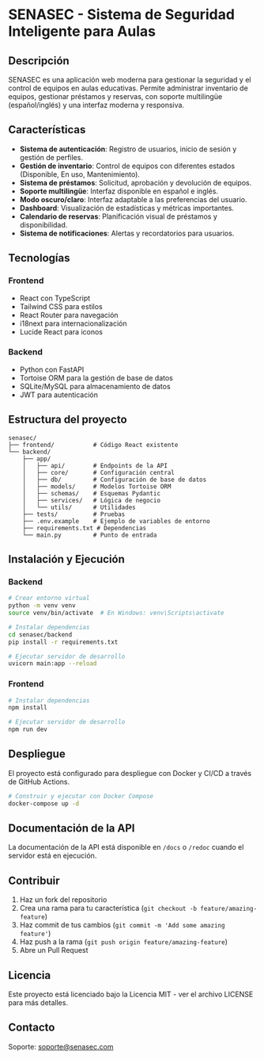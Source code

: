# SENASEC - Sistema de Seguridad Inteligente para Aulas

## Descripción

SENASEC es una aplicación web moderna para gestionar la seguridad y el control de equipos en aulas educativas. Permite administrar inventario de equipos, gestionar préstamos y reservas, con soporte multilingüe (español/inglés) y una interfaz moderna y responsiva.

## Características

- **Sistema de autenticación**: Registro de usuarios, inicio de sesión y gestión de perfiles.
- **Gestión de inventario**: Control de equipos con diferentes estados (Disponible, En uso, Mantenimiento).
- **Sistema de préstamos**: Solicitud, aprobación y devolución de equipos.
- **Soporte multilingüe**: Interfaz disponible en español e inglés.
- **Modo oscuro/claro**: Interfaz adaptable a las preferencias del usuario.
- **Dashboard**: Visualización de estadísticas y métricas importantes.
- **Calendario de reservas**: Planificación visual de préstamos y disponibilidad.
- **Sistema de notificaciones**: Alertas y recordatorios para usuarios.

## Tecnologías

### Frontend

- React con TypeScript
- Tailwind CSS para estilos
- React Router para navegación
- i18next para internacionalización
- Lucide React para iconos

### Backend

- Python con FastAPI
- Tortoise ORM para la gestión de base de datos
- SQLite/MySQL para almacenamiento de datos
- JWT para autenticación

## Estructura del proyecto

```
senasec/
├── frontend/           # Código React existente
└── backend/
    ├── app/
    │   ├── api/        # Endpoints de la API
    │   ├── core/       # Configuración central
    │   ├── db/         # Configuración de base de datos
    │   ├── models/     # Modelos Tortoise ORM
    │   ├── schemas/    # Esquemas Pydantic
    │   ├── services/   # Lógica de negocio
    │   └── utils/      # Utilidades
    ├── tests/          # Pruebas
    ├── .env.example    # Ejemplo de variables de entorno
    ├── requirements.txt # Dependencias
    └── main.py         # Punto de entrada
```

## Instalación y Ejecución

### Backend

```bash
# Crear entorno virtual
python -m venv venv
source venv/bin/activate  # En Windows: venv\Scripts\activate

# Instalar dependencias
cd senasec/backend
pip install -r requirements.txt

# Ejecutar servidor de desarrollo
uvicorn main:app --reload
```

### Frontend

```bash
# Instalar dependencias
npm install

# Ejecutar servidor de desarrollo
npm run dev
```

## Despliegue

El proyecto está configurado para despliegue con Docker y CI/CD a través de GitHub Actions.

```bash
# Construir y ejecutar con Docker Compose
docker-compose up -d
```

## Documentación de la API

La documentación de la API está disponible en `/docs` o `/redoc` cuando el servidor está en ejecución.

## Contribuir

1. Haz un fork del repositorio
2. Crea una rama para tu característica (`git checkout -b feature/amazing-feature`)
3. Haz commit de tus cambios (`git commit -m 'Add some amazing feature'`)
4. Haz push a la rama (`git push origin feature/amazing-feature`)
5. Abre un Pull Request

## Licencia

Este proyecto está licenciado bajo la Licencia MIT - ver el archivo LICENSE para más detalles.

## Contacto

Soporte: soporte@senasec.com
